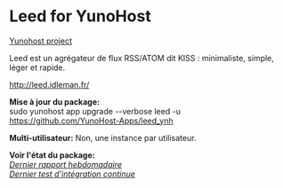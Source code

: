 Leed for YunoHost
==================

[Yunohost project](https://yunohost.org/#/)

Leed est un agrégateur de flux RSS/ATOM dit KISS : minimaliste, simple, léger et rapide.

http://leed.idleman.fr/

**Mise à jour du package:**  
sudo yunohost app upgrade --verbose leed -u https://github.com/YunoHost-Apps/leed_ynh

**Multi-utilisateur:** Non, une instance par utilisateur.

**Voir l'état du package:**  
*[Dernier rapport hebdomadaire](https://forum.yunohost.org/t/rapport-hebdomadaire-dintegration-continue/2297)*  
*[Dernier test d'intégration continue](https://ci-apps.yunohost.org/jenkins/job/leed%20%28Community%29/lastBuild/consoleFull)*
